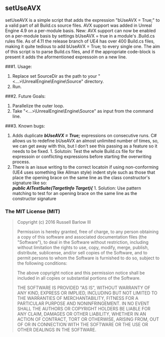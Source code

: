 ## setUseAVX
setUseAVX is a simple script that adds the expression "bUseAVX = True;" to a valid part of all Build.cs source files. AVX support was added in Unreal Engine 4.9 on a per-module basis.
    New: AVX support can now be enabled on a per-module basis by settings bUseAVX = true in a module's .Build.cs rules file.
As of 4.11 the release branch of UE4 has over 400 Build.cs files, making it quite tedious to add bUseAVX = True; to every single one. The aim of this script is to parse Build.cs files, and if the appropriate code-block is present it adds the aformentioned expressoin on a new line.
  

###1. Usage:
  1. Replace set SourceDir as the path to your "<...>\UnrealEngine\Engine\Source" directory.
  2. Run.

###2. Future Goals:<br />
  1. Parallelize the outer loop.
  2. Take "<...>\UnrealEngine\Engine\Source" as input from the command line.

###3. Known bugs:
  1. Adds duplicate **_bUseAVX = True;_** expressions on consecutive runs. C# allows us to redefine bUseAVX an almost unlimited number of times, so, we can get away with this, but I don't see this passing as a feature so it needs to be fixed.
    1. Solutoin: Test the whole Build.cs file for the expressoin or conflicting expressions before starting the overwriting process.
  2. There is an issue writing to the correct locatoin if using non-conforming (UE4 uses something like Allman style) indent style such as those that place the opening brace on the same line as the class constructor's signature like so: <br /> **_public AITestSuite(TargetInfo Target){_**
    1. Solution: Use pattern matching to test for an opening brace on the same line as the constructor signature 

### The MIT License (MIT)
>
>Copyright (c) 2016 Russell Barlow III
>
>Permission is hereby granted, free of charge, to any person obtaining a copy
>of this software and associated documentation files (the "Software"), to deal
>in the Software without restriction, including without limitation the rights
>to use, copy, modify, merge, publish, distribute, sublicense, and/or sell
>copies of the Software, and to permit persons to whom the Software is
>furnished to do so, subject to the following conditions:
>
>The above copyright notice and this permission notice shall be included in all
>copies or substantial portions of the Software.
>
>THE SOFTWARE IS PROVIDED "AS IS", WITHOUT WARRANTY OF ANY KIND, EXPRESS OR
>IMPLIED, INCLUDING BUT NOT LIMITED TO THE WARRANTIES OF MERCHANTABILITY,
>FITNESS FOR A PARTICULAR PURPOSE AND NONINFRINGEMENT. IN NO EVENT SHALL THE
>AUTHORS OR COPYRIGHT HOLDERS BE LIABLE FOR ANY CLAIM, DAMAGES OR OTHER
>LIABILITY, WHETHER IN AN ACTION OF CONTRACT, TORT OR OTHERWISE, ARISING FROM,
>OUT OF OR IN CONNECTION WITH THE SOFTWARE OR THE USE OR OTHER DEALINGS IN THE
>SOFTWARE.
